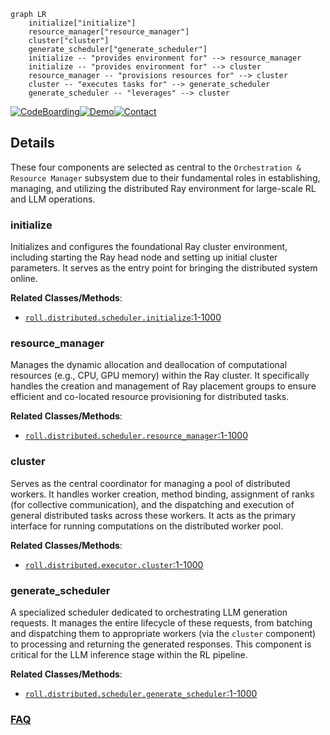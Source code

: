 ```mermaid
graph LR
    initialize["initialize"]
    resource_manager["resource_manager"]
    cluster["cluster"]
    generate_scheduler["generate_scheduler"]
    initialize -- "provides environment for" --> resource_manager
    initialize -- "provides environment for" --> cluster
    resource_manager -- "provisions resources for" --> cluster
    cluster -- "executes tasks for" --> generate_scheduler
    generate_scheduler -- "leverages" --> cluster
```

[![CodeBoarding](https://img.shields.io/badge/Generated%20by-CodeBoarding-9cf?style=flat-square)](https://github.com/CodeBoarding/GeneratedOnBoardings)[![Demo](https://img.shields.io/badge/Try%20our-Demo-blue?style=flat-square)](https://www.codeboarding.org/demo)[![Contact](https://img.shields.io/badge/Contact%20us%20-%20contact@codeboarding.org-lightgrey?style=flat-square)](mailto:contact@codeboarding.org)

## Details

These four components are selected as central to the `Orchestration & Resource Manager` subsystem due to their fundamental roles in establishing, managing, and utilizing the distributed Ray environment for large-scale RL and LLM operations.

### initialize
Initializes and configures the foundational Ray cluster environment, including starting the Ray head node and setting up initial cluster parameters. It serves as the entry point for bringing the distributed system online.


**Related Classes/Methods**:

- <a href="https://github.com/alibaba/ROLL/blob/main/roll/distributed/scheduler/initialize.py#L1-L1000" target="_blank" rel="noopener noreferrer">`roll.distributed.scheduler.initialize`:1-1000</a>


### resource_manager
Manages the dynamic allocation and deallocation of computational resources (e.g., CPU, GPU memory) within the Ray cluster. It specifically handles the creation and management of Ray placement groups to ensure efficient and co-located resource provisioning for distributed tasks.


**Related Classes/Methods**:

- <a href="https://github.com/alibaba/ROLL/blob/main/roll/distributed/scheduler/resource_manager.py#L1-L1000" target="_blank" rel="noopener noreferrer">`roll.distributed.scheduler.resource_manager`:1-1000</a>


### cluster
Serves as the central coordinator for managing a pool of distributed workers. It handles worker creation, method binding, assignment of ranks (for collective communication), and the dispatching and execution of general distributed tasks across these workers. It acts as the primary interface for running computations on the distributed worker pool.


**Related Classes/Methods**:

- <a href="https://github.com/alibaba/ROLL/blob/main/roll/distributed/executor/cluster.py#L1-L1000" target="_blank" rel="noopener noreferrer">`roll.distributed.executor.cluster`:1-1000</a>


### generate_scheduler
A specialized scheduler dedicated to orchestrating LLM generation requests. It manages the entire lifecycle of these requests, from batching and dispatching them to appropriate workers (via the `cluster` component) to processing and returning the generated responses. This component is critical for the LLM inference stage within the RL pipeline.


**Related Classes/Methods**:

- <a href="https://github.com/alibaba/ROLL/blob/main/roll/distributed/scheduler/generate_scheduler.py#L1-L1000" target="_blank" rel="noopener noreferrer">`roll.distributed.scheduler.generate_scheduler`:1-1000</a>




### [FAQ](https://github.com/CodeBoarding/GeneratedOnBoardings/tree/main?tab=readme-ov-file#faq)